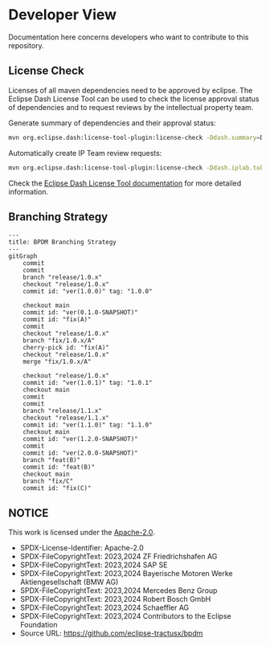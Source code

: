 # Developer View

Documentation here concerns developers who want to contribute to this repository.

## License Check

Licenses of all maven dependencies need to be approved by eclipse.
The Eclipse Dash License Tool can be used to check the license approval status of dependencies and to request reviews by the intellectual property team.

Generate summary of dependencies and their approval status:

```bash
mvn org.eclipse.dash:license-tool-plugin:license-check -Ddash.summary=DEPENDENCIES
```

Automatically create IP Team review requests:

```bash
mvn org.eclipse.dash:license-tool-plugin:license-check -Ddash.iplab.token=<token>
```

Check the [Eclipse Dash License Tool documentation](https://github.com/eclipse/dash-licenses) for more detailed information.

## Branching Strategy

```mermaid
---
title: BPDM Branching Strategy
---
gitGraph
    commit
    commit
    branch "release/1.0.x"
    checkout "release/1.0.x"
    commit id: "ver(1.0.0)" tag: "1.0.0"

    checkout main
    commit id: "ver(0.1.0-SNAPSHOT)"
    commit id: "fix(A)"
    commit
    checkout "release/1.0.x"
    branch "fix/1.0.x/A"
    cherry-pick id: "fix(A)"
    checkout "release/1.0.x"
    merge "fix/1.0.x/A"

    checkout "release/1.0.x"
    commit id: "ver(1.0.1)" tag: "1.0.1"
    checkout main
    commit
    commit
    branch "release/1.1.x"
    checkout "release/1.1.x"
    commit id: "ver(1.1.0)" tag: "1.1.0"
    checkout main
    commit id: "ver(1.2.0-SNAPSHOT)"
    commit
    commit id: "ver(2.0.0-SNAPSHOT)"
    branch "feat(B)"
    commit id: "feat(B)"
    checkout main
    branch "fix/C"
    commit id: "fix(C)"
```

## NOTICE

This work is licensed under the [Apache-2.0](https://www.apache.org/licenses/LICENSE-2.0).

- SPDX-License-Identifier: Apache-2.0
- SPDX-FileCopyrightText: 2023,2024 ZF Friedrichshafen AG
- SPDX-FileCopyrightText: 2023,2024 SAP SE
- SPDX-FileCopyrightText: 2023,2024 Bayerische Motoren Werke Aktiengesellschaft (BMW AG)
- SPDX-FileCopyrightText: 2023,2024 Mercedes Benz Group
- SPDX-FileCopyrightText: 2023,2024 Robert Bosch GmbH
- SPDX-FileCopyrightText: 2023,2024 Schaeffler AG
- SPDX-FileCopyrightText: 2023,2024 Contributors to the Eclipse Foundation
- Source URL: https://github.com/eclipse-tractusx/bpdm